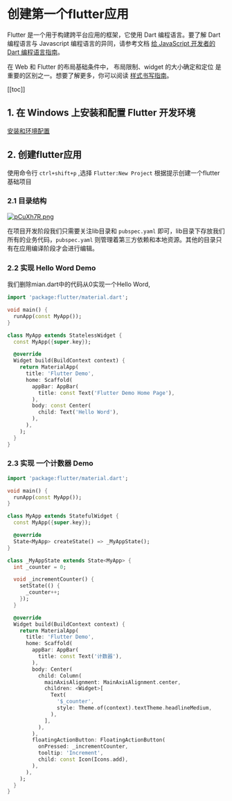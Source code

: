 # 创建第一个flutter应用

Flutter 是一个用于构建跨平台应用的框架，它使用 Dart 编程语言。要了解 Dart 编程语言与 Javascript 编程语言的异同，请参考文档 [给 JavaScript 开发者的 Dart 编程语言指南](https://dart.cn/guides/language/coming-from/js-to-dart)。

在 Web 和 Flutter 的布局基础条件中， 布局限制、widget 的大小确定和定位 是重要的区别之一。想要了解更多，你可以阅读 [样式书写指南](https://flutter.cn/docs/get-started/flutter-for/web-devs)。

[[toc]]

## 1. 在 Windows 上安装和配置 Flutter 开发环境

[安装和环境配置](https://flutter.cn/docs/get-started/install/windows)

## 2. 创建flutter应用

使用命令行 `ctrl+shift+p` ,选择 `Flutter:New Project` 根据提示创建一个flutter基础项目

### 2.1 目录结构

[![pCuXh7R.png](https://s1.ax1x.com/2023/06/15/pCuXh7R.png)](https://imgse.com/i/pCuXh7R)

在项目开发阶段我们只需要关注lib目录和 `pubspec.yaml` 即可，lib目录下存放我们所有的业务代码，`pubspec.yaml` 则管理着第三方依赖和本地资源。其他的目录只有在应用编译阶段才会进行编辑。

### 2.2 实现 Hello Word Demo

我们删除mian.dart中的代码从0实现一个Hello Word,

```dart
import 'package:flutter/material.dart';

void main() {
  runApp(const MyApp());
}

class MyApp extends StatelessWidget {
  const MyApp({super.key});

  @override
  Widget build(BuildContext context) {
    return MaterialApp(
      title: 'Flutter Demo',
      home: Scaffold(
        appBar: AppBar(
          title: const Text('Flutter Demo Home Page'),
        ),
        body: const Center(
          child: Text('Hello Word'),
        ),
      ),
    );
  }
}
```

### 2.3 实现 一个计数器 Demo

```dart
import 'package:flutter/material.dart';

void main() {
  runApp(const MyApp());
}

class MyApp extends StatefulWidget {
  const MyApp({super.key});

  @override
  State<MyApp> createState() => _MyAppState();
}

class _MyAppState extends State<MyApp> {
  int _counter = 0;

  void _incrementCounter() {
    setState(() {
      _counter++;
    });
  }

  @override
  Widget build(BuildContext context) {
    return MaterialApp(
      title: 'Flutter Demo',
      home: Scaffold(
        appBar: AppBar(
          title: const Text('计数器'),
        ),
        body: Center(
          child: Column(
            mainAxisAlignment: MainAxisAlignment.center,
            children: <Widget>[
              Text(
                '$_counter',
                style: Theme.of(context).textTheme.headlineMedium,
              ),
            ],
          ),
        ),
        floatingActionButton: FloatingActionButton(
          onPressed: _incrementCounter,
          tooltip: 'Increment',
          child: const Icon(Icons.add),
        ),
      ),
    );
  }
}
```